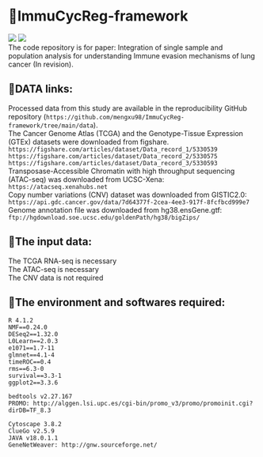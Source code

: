 # &#x1F534;ImmuCycReg-framework
<img src="https://img.shields.io/badge/-R-green"/> <img src="https://img.shields.io/eclipse-marketplace/last-update/mengxu98?style=flat-square"/><br/>
The code repository is for paper: Integration of single sample and population analysis for understanding Immune evasion mechanisms of lung cancer (In revision).<br/>
## &#x1F539;DATA links:
  Processed data from this study are available in the reproducibility GitHub repository (`https://github.com/mengxu98/ImmuCycReg-framework/tree/main/data`).<br/>
  The Cancer Genome Atlas (TCGA) and the Genotype-Tissue Expression (GTEx) datasets were downloaded from figshare.<br/>
     `https://figshare.com/articles/dataset/Data_record_1/5330539`<br/>
     `https://figshare.com/articles/dataset/Data_record_2/5330575`<br/>
     `https://figshare.com/articles/dataset/Data_record_3/5330593`<br/>
  Transposase-Accessible Chromatin with high throughput sequencing (ATAC-seq) was downloaded from UCSC-Xena: `https://atacseq.xenahubs.net`<br/>
  Copy number variations (CNV) dataset was downloaded from GISTIC2.0: `https://api.gdc.cancer.gov/data/7d64377f-2cea-4ee3-917f-8fcfbcd999e7`<br/>
  Genome annotation file was downloaded from hg38.ensGene.gtf: `ftp://hgdownload.soe.ucsc.edu/goldenPath/hg38/bigZips/`<br/>
## &#x1F539;The input data:
  The TCGA RNA-seq is necessary<br/>
  The ATAC-seq is necessary<br/>
  The CNV data is not required<br/>
## &#x1F539;The environment and softwares required:
    R 4.1.2
    NMF==0.24.0
    DESeq2==1.32.0
    L0Learn==2.0.3
    e1071==1.7-11
    glmnet==4.1-4
    timeROC==0.4
    rms==6.3-0
    survival==3.3-1
    ggplot2==3.3.6
    
    bedtools v2.27.167
    PROMO: http://alggen.lsi.upc.es/cgi-bin/promo_v3/promo/promoinit.cgi?dirDB=TF_8.3

    Cytoscape 3.8.2
    ClueGo v2.5.9
    JAVA v18.0.1.1
    GeneNetWeaver: http://gnw.sourceforge.net/
<!--
## If you encounter any problems when use these code, please contact me by Wechat or QQ: 
Wechat: <img src="https://github.com/mengxu98/scGRN-L0/blob/master/contact/Wechat.jpg" width="100" height="100" alt="Wechat"/> QQ: <img src="https://github.com/mengxu98/scGRN-L0/blob/master/contact/QQ.PNG" width="100" height="100" alt="QQ"/><br/>
-->
